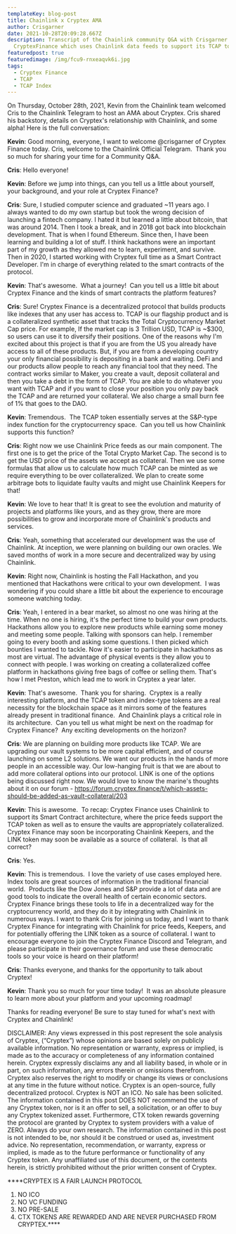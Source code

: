 ```yaml
---
templateKey: blog-post
title: Chainlink x Cryptex AMA
author: Crisgarner
date: 2021-10-28T20:09:28.667Z
description: Transcript of the Chainlink community Q&A with Crisgarner of
  CryptexFinance which uses Chainlink data feeds to support its TCAP token.
featuredpost: true
featuredimage: /img/fcu9-rnxeaqvk6i.jpg
tags:
  - Cryptex Finance
  - TCAP
  - TCAP Index
---
```

On Thursday, October 28th, 2021, Kevin from the Chainlink team welcomed Cris to the Chainlink Telegram to host an AMA about Cryptex. Cris shared his backstory, details on Cryptex's relationship with Chainlink, and some alpha! Here is the full conversation:

**Kevin**: Good morning, everyone, I want to welcome @crisgarner of Cryptex Finance today. Cris, welcome to the Chainlink Official Telegram.  Thank you so much for sharing your time for a Community Q&A.

**Cris**: Hello everyone!

**Kevin**: Before we jump into things, can you tell us a little about yourself, your background, and your role at Cryptex Finance?

**Cris**: Sure, I studied computer science and graduated ~11 years ago. I always wanted to do my own startup but took the wrong decision of launching a fintech company. I hated it but learned a little about bitcoin, that was around 2014. Then I took a break, and in 2018 got back into blockchain development. That is when I found Ethereum. Since then, I have been learning and building a lot of stuff. I think hackathons were an important part of my growth as they allowed me to learn, experiment, and survive. Then in 2020, I started working with Cryptex full time as a Smart Contract Developer. I'm in charge of everything related to the smart contracts of the protocol.

**Kevin**: That's awesome.  What a journey!  Can you tell us a little bit about Cryptex Finance and the kinds of smart contracts the platform features?

**Cris**: Sure! Cryptex Finance is a decentralized protocol that builds products like indexes that any user has access to. TCAP is our flagship product and is a collateralized synthetic asset that tracks the Total Cryptocurrency Market Cap price. For example, If the market cap is 3 Trillion USD, TCAP is ~$300, so users can use it to diversify their positions. One of the reasons why I'm excited about this project is that if you are from the US you already have access to all of these products. But, if you are from a developing country your only financial possibility is depositing in a bank and waiting. DeFi and our products allow people to reach any financial tool that they need. The contract works similar to Maker, you create a vault, deposit collateral and then you take a debt in the form of TCAP. You are able to do whatever you want with TCAP and if you want to close your position you only pay back the TCAP and are returned your collateral. We also charge a small burn fee of 1% that goes to the DAO.

**Kevin**: Tremendous.  The TCAP token essentially serves at the S&P-type index function for the cryptocurrency space.  Can you tell us how Chainlink supports this function?

**Cris**: Right now we use Chainlink Price feeds as our main component. The first one is to get the price of the Total Crypto Market Cap. The second is to get the USD price of the assets we accept as collateral. Then we use some formulas that allow us to calculate how much TCAP can be minted as we require everything to be over collateralized. We plan to create some arbitrage bots to liquidate faulty vaults and might use Chainlink Keepers for that!

**Kevin**: We love to hear that! It is great to see the evolution and maturity of projects and platforms like yours, and as they grow, there are more possibilities to grow and incorporate more of Chainlink's products and services.

**Cris**: Yeah, something that accelerated our development was the use of Chainlink. At inception, we were planning on building our own oracles. We saved months of work in a more secure and decentralized way by using Chainlink.

**Kevin**: Right now, Chainlink is hosting the Fall Hackathon, and you mentioned that Hackathons were critical to your own development.  I was wondering if you could share a little bit about the experience to encourage someone watching today.

**Cris**: Yeah, I entered in a bear market, so almost no one was hiring at the time. When no one is hiring, it's the perfect time to build your own products. Hackathons allow you to explore new products while earning some money and meeting some people. Talking with sponsors can help. I remember going to every booth and asking some questions. I then picked which bounties I wanted to tackle. Now it's easier to participate in hackathons as most are virtual. The advantage of physical events is they allow you to connect with people. I was working on creating a collateralized coffee platform in hackathons giving free bags of coffee or selling them. That's how I met Preston, which lead me to work in Cryptex a year later.

**Kevin**: That's awesome.  Thank you for sharing.  Cryptex is a really interesting platform, and the TCAP token and index-type tokens are a real necessity for the blockchain space as it mirrors some of the features already present in traditional finance.  And Chainlink plays a critical role in its architecture.  Can you tell us what might be next on the roadmap for Cryptex Finance?  Any exciting developments on the horizon?

**Cris**: We are planning on building more products like TCAP. We are upgrading our vault systems to be more capital efficient, and of course launching on some L2 solutions. We want our products in the hands of more people in an accessible way. Our low-hanging fruit is that we are about to add more collateral options into our protocol. LINK is one of the options being discussed right now. We would love to know the marine's thoughts about it on our forum - [](https://forum.cryptex.finance/t/which-assets-should-be-added-as-vault-collateral/203)<https://forum.cryptex.finance/t/which-assets-should-be-added-as-vault-collateral/203>

**Kevin**: This is awesome.  To recap: Cryptex Finance uses Chainlink to support its Smart Contract architecture, where the price feeds support the TCAP token as well as to ensure the vaults are appropriately collateralized.  Cryptex Finance may soon be incorporating Chainlink Keepers, and the LINK token may soon be available as a source of collateral.  Is that all correct?

**Cris**: Yes.

**Kevin**: This is tremendous.  I love the variety of use cases employed here. Index tools are great sources of information in the traditional financial world.  Products like the Dow Jones and S&P provide a lot of data and are good tools to indicate the overall health of certain economic sectors.  Cryptex Finance brings these tools to life in a decentralized way for the cryptocurrency world, and they do it by integrating with Chainlink in numerous ways. I want to thank Cris for joining us today, and I want to thank Cryptex Finance for integrating with Chainlink for price feeds, Keepers, and for potentially offering the LINK token as a source of collateral. I want to encourage everyone to join the Cryptex Finance Discord and Telegram, and please participate in their governance forum and use these democratic tools so your voice is heard on their platform!

**Cris**: Thanks everyone, and thanks for the opportunity to talk about Cryptex!

**Kevin**: Thank you so much for your time today!  It was an absolute pleasure to learn more about your platform and your upcoming roadmap!

Thanks for reading everyone! Be sure to stay tuned for what's next with Cryptex and Chainlink!





DISCLAIMER: Any views expressed in this post represent the sole analysis of Cryptex, (“Cryptex”) whose opinions are based solely on publicly available information. No representation or warranty, express or implied, is made as to the accuracy or completeness of any information contained herein. Cryptex expressly disclaims any and all liability based, in whole or in part, on such information, any errors therein or omissions therefrom. Cryptex also reserves the right to modify or change its views or conclusions at any time in the future without notice. Cryptex is an open-source, fully decentralized protocol. Cryptex is NOT an ICO. No sale has been solicited. The information contained in this post DOES NOT recommend the use of any Cryptex token, nor is it an offer to sell, a solicitation, or an offer to buy any Cryptex tokenized asset. Furthermore, CTX token rewards governing the protocol are granted by Cryptex to system providers with a value of ZERO. Always do your own research. The information contained in this post is not intended to be, nor should it be construed or used as, investment advice. No representation, recommendation, or warranty, express or implied, is made as to the future performance or functionality of any Cryptex token. Any unaffiliated use of this document, or the contents herein, is strictly prohibited without the prior written consent of Cryptex.

\*\*\*\*CRYPTEX IS A FAIR LAUNCH PROTOCOL

1. NO ICO
2. NO VC FUNDING
3. NO PRE-SALE
4. CTX TOKENS ARE REWARDED AND ARE NEVER PURCHASED FROM CRYPTEX.\*\*\*\*